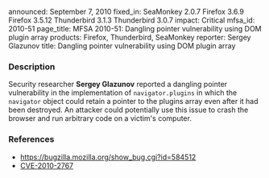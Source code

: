 announced: September 7, 2010
fixed_in: SeaMonkey 2.0.7
          Firefox 3.6.9
          Firefox 3.5.12
          Thunderbird 3.1.3
          Thunderbird 3.0.7
impact: Critical
mfsa_id: 2010-51
page_title: MFSA 2010-51: Dangling pointer vulnerability using DOM plugin array
products: Firefox, Thunderbird, SeaMonkey
reporter: Sergey Glazunov
title: Dangling pointer vulnerability using DOM plugin array

<h3>Description</h3>

<p>Security researcher <strong>Sergey Glazunov</strong> reported a
dangling pointer vulnerability in the implementation
of <code>navigator.plugins</code> in which the <code>navigator</code>
object could retain a pointer to the plugins array even after it had
been destroyed.  An attacker could potentially use this issue to crash
the browser and run arbitrary code on a victim's computer.</p>

<h3>References</h3>

<ul>
  <li><a href="https://bugzilla.mozilla.org/show_bug.cgi?id=584512">https://bugzilla.mozilla.org/show_bug.cgi?id=584512</a></li>
  <li><a class="ex-ref" href="http://cve.mitre.org/cgi-bin/cvename.cgi?name=CVE-2010-2767">CVE-2010-2767</a></li>
</ul>




